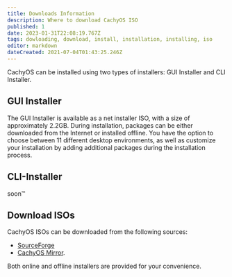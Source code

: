 ```yaml
---
title: Downloads Information
description: Where to download CachyOS ISO
published: 1
date: 2023-01-31T22:08:19.767Z
tags: dowloading, download, install, installation, installing, iso
editor: markdown
dateCreated: 2021-07-04T01:43:25.246Z
---
```


CachyOS can be installed using two types of installers: GUI Installer and CLI Installer.

GUI Installer
-------------

The GUI Installer is available as a net installer ISO, with a size of approximately 2.2GB. During installation, packages can be either downloaded from the Internet or installed offline. You have the option to choose between 11 different desktop environments, as well as customize your installation by adding additional packages during the installation process.

CLI-Installer
-------------

soon:tm:

Download ISOs
-------------

CachyOS ISOs can be downloaded from the following sources:

*   [SourceForge](https://sourceforge.net/projects/cachyos-arch/files/)
*   [CachyOS Mirror](https://mirror.cachyos.org/ISO/).

Both online and offline installers are provided for your convenience.